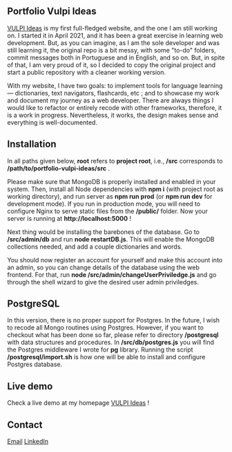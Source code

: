 ## Portfolio Vulpi Ideas
[VULPI Ideas](https://vulpi-ideas.com) is my first full-fledged website, and the one I am still working on. I started it in April 2021, and it has been a great exercise in learning web development. But, as you can imagine, as I am the sole developer and was still learning it, the original repo is a bit messy, with some "to-do" folders, commit messages both in Portuguese and in English, and so on. But, in spite of that, I am very proud of it, so I decided to copy the original project and start a public repository with a cleaner working version.

With my website, I have two goals: to implement tools for language learning &mdash; dictionaries, text navigators, flashcards, etc ; and to showcase my work and document my journey as a web developer. There are always things I would like to refactor or entirely recode with other frameworks, therefore, it is a work in progress. Nevertheless, it works, the design makes sense and everything is well-documented.

## Installation
In all paths given below, __root__ refers to __project root__, i.e., **/src** corresponds to **/path/to/portfolio-vulpi-ideas/src** .

Please make sure that MongoDB is properly installed and enabled in your system. Then, install all Node dependencies with **npm i** (with project root as working directory), and run server as **npm run prod** (or **npm run dev** for development mode). If you run in production mode, you will need to configure Nginx to serve static files from the **/public/** folder. Now your server is running at **http://localhost:5000** !

Next thing would be installing the barebones of the database. Go to **/src/admin/db** and run **node restartDB.js**. This will enable the MongoDB collections needed, and add a couple dictionaries and words.

You should now register an account for yourself and make this account into an admin, so you can change details of the database using the web frontend. For that, run **node /src/admin/changeUserPriviledge.js** and go through the shell wizard to give the desired user admin priviledges.

## PostgreSQL
In this version, there is no proper support for Postgres. In the future, I wish to recode all Mongo routines using Postgres. However, if you want to checkout what has been done so far, please refer to directory **/postgresql** with data structures and procedures. In **/src/db/postgres.js** you will find the Postgres middleware I wrote for **pg** library. Running the script **/postgresql/import.sh** is how one will be able to install and configure Postgres database.

## Live demo
Check a live demo at my homepage [VULPI Ideas](https://vulpi-ideas.com) !

## Contact
[Email](mailto:victor@vulpi-ideas.com)
[LinkedIn](https://www.linkedin.com/in/victor-moraes/)


